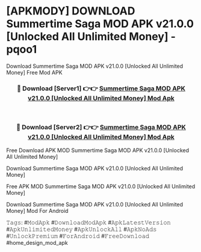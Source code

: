 # [APKMODY] DOWNLOAD Summertime Saga MOD APK v21.0.0 [Unlocked All Unlimited Money] - pqoo1
Download Summertime Saga MOD APK v21.0.0 [Unlocked All Unlimited Money] Free Mod APK

<div align="center">
<h3>🔴 Download [Server1] 👉👉 <a href="https://apk-comot.site?title=Summertime_Saga_MOD_APK_v21.0.0_[Unlocked_All_Unlimited_Money]">Summertime Saga MOD APK v21.0.0 [Unlocked All Unlimited Money] Mod Apk</a></h3><br>

<h3>🔴 Download [Server2] 👉👉 <a href="https://apk-comot.site?title=Summertime_Saga_MOD_APK_v21.0.0_[Unlocked_All_Unlimited_Money]">Summertime Saga MOD APK v21.0.0 [Unlocked All Unlimited Money] Mod Apk</a></h3>
</div>


Free Download APK MOD Summertime Saga MOD APK v21.0.0 [Unlocked All Unlimited Money]

Download Summertime Saga MOD APK v21.0.0 [Unlocked All Unlimited Money] 

Free APK MOD Summertime Saga MOD APK v21.0.0 [Unlocked All Unlimited Money] 

Download Summertime Saga MOD APK v21.0.0 [Unlocked All Unlimited Money] Mod For Android

𝚃𝚊𝚐𝚜: #𝙼𝚘𝚍𝙰𝚙𝚔 #𝙳𝚘𝚠𝚗𝚕𝚘𝚊𝚍𝙼𝚘𝚍𝙰𝚙𝚔 #𝙰𝚙𝚔𝙻𝚊𝚝𝚎𝚜𝚝𝚅𝚎𝚛𝚜𝚒𝚘𝚗 #𝙰𝚙𝚔𝚄𝚗𝚕𝚒𝚖𝚒𝚝𝚎𝚍𝙼𝚘𝚗𝚎𝚢 #𝙰𝚙𝚔𝚄𝚗𝚕𝚘𝚌𝚔𝙰𝚕𝚕 #𝙰𝚙𝚔𝙽𝚘𝙰𝚍𝚜 #𝚄𝚗𝚕𝚘𝚌𝚔𝙿𝚛𝚎𝚖𝚒𝚞𝚖 #𝙵𝚘𝚛𝙰𝚗𝚍𝚛𝚘𝚒𝚍 #𝙵𝚛𝚎𝚎𝙳𝚘𝚠𝚗𝚕𝚘𝚊𝚍 #home_design_mod_apk